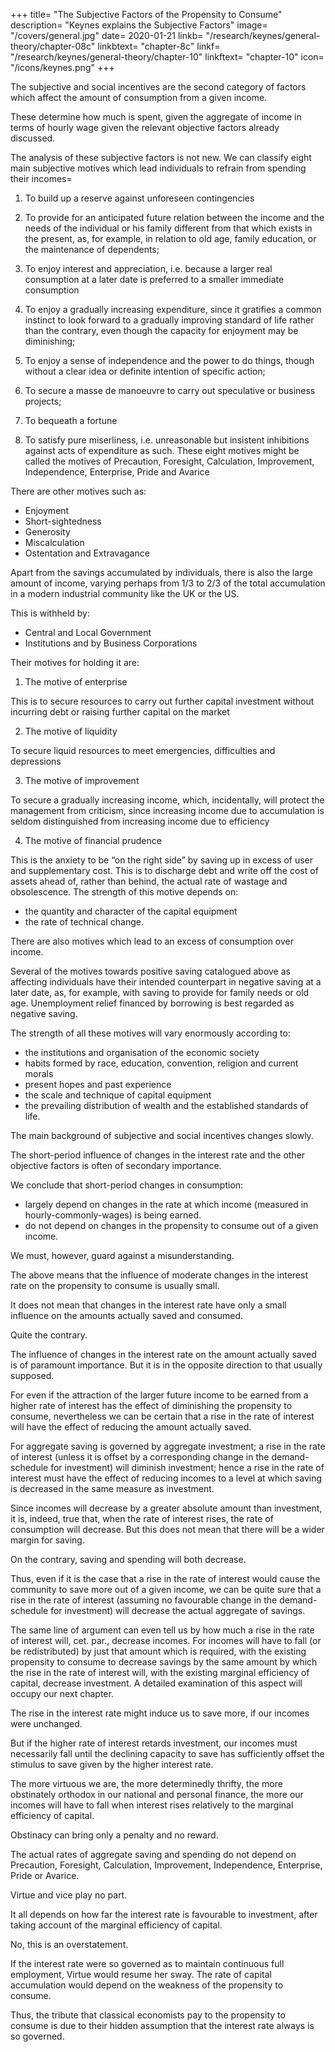 +++
title= "The Subjective Factors of the Propensity to Consume"
description= "Keynes explains the Subjective Factors" 
image= "/covers/general.jpg"
date= 2020-01-21
linkb= "/research/keynes/general-theory/chapter-08c"
linkbtext= "chapter-8c"
linkf= "/research/keynes/general-theory/chapter-10"
linkftext= "chapter-10"
icon= "/icons/keynes.png"
+++


The subjective and social incentives are the second category of factors which affect the amount of consumption from a given income. 

These determine how much is spent, given the aggregate of income in terms of <!-- wage-units --> hourly wage given the relevant objective factors already discussed. 

The analysis of these subjective factors is not new. We can <!--  raises no point of novelty, it may be sufficient if we give a catalogue of the more important, without enlarging on them at any length. There are, in general, --> classify eight main subjective motives which lead individuals to refrain from spending their incomes= 

1. To build up a reserve against unforeseen contingencies

2. To provide for an anticipated future relation between the income and the needs of the individual or his family different from that which exists in the present, as, for example, in relation to old age, family education, or the maintenance of dependents; 

3. To enjoy interest and appreciation, i.e. because a larger real consumption at a later date is preferred to a smaller immediate consumption

4. To enjoy a gradually increasing expenditure, since it gratifies a common instinct to look forward to a gradually improving standard of life rather than the contrary, even though the capacity for enjoyment may be diminishing; 

5. To enjoy a sense of independence and the power to do things, though without a clear idea or definite intention of specific action;

6. To secure a masse de manoeuvre to carry out speculative or business projects; 

7. To bequeath a fortune

8. To satisfy pure miserliness, i.e. unreasonable but insistent inhibitions against acts of expenditure as such. These eight motives might be called the motives of Precaution, Foresight, Calculation, Improvement, Independence, Enterprise, Pride and Avarice

There are other motives such as:
- Enjoyment
- Short-sightedness
- Generosity
- Miscalculation
- Ostentation and Extravagance

Apart from the savings accumulated by individuals, there is also the large amount of income, varying perhaps from 1/3 to 2/3 of the total accumulation in a modern industrial community like the UK or the US. 

This is withheld by:
- Central and Local Government
- Institutions and by Business Corporations

Their motives for holding it are: <!--  — for motives largely analogous to, but not identical with, those actuating individuals, and mainly the four following: -->

1. The motive of enterprise

This is to secure resources to carry out further capital investment without incurring debt or raising further capital on the market

2. The motive of liquidity

To secure liquid resources to meet emergencies, difficulties and depressions

3. The motive of improvement

To secure a gradually increasing income, which, incidentally, will protect the management from criticism, since increasing income due to accumulation is seldom distinguished from increasing income due to efficiency

4. The motive of financial prudence 

This is the anxiety to be “on the right side” by saving up in excess of user and supplementary cost. This is to discharge debt and write off the cost of assets ahead of, rather than behind, the actual rate of wastage and obsolescence. The strength of this motive depends on:
- the quantity and character of the capital equipment
- the rate of technical change. 

<!-- Corresponding to these motives which favour the withholding of a part of income from consumption,  -->

There are also motives which lead to an excess of consumption over income. 

Several of the motives towards positive saving catalogued above as affecting individuals have their intended counterpart in negative saving at a later date, as, for example, with saving to provide for family needs or old age. Unemployment relief financed by borrowing is best regarded as negative saving. 

The strength of all these motives will vary enormously according to:
- the institutions and organisation of the economic society 
- habits formed by race, education, convention, religion and current morals
- present hopes and past experience
- the scale and technique of capital equipment
- the prevailing distribution of wealth and the established standards of life. 

<!-- In the argument of this book, however, we shall not concern ourselves, except in occasional digressions, with the results of far-reaching social changes or with the slow effects of secular progress. We shall, that is to say, take as given the main background of subjective motives to saving and to consumption respectively. In so far as the distribution of wealth is determined by the more or less permanent social structure of the community, this also can be reckoned a factor, subject only to slow change and over a long period, which we can take as given in our present context.  -->

<!-- II  -->

The main background of subjective and social incentives changes slowly. 

The short-period influence of changes in the interest rate and the other objective factors is often of secondary importance.

We conclude that short-period changes in consumption:
- largely depend on changes in the rate at which income (measured in hourly-commonly-wages) is being earned. 
- do not depend on changes in the propensity to consume out of a given income. 

We must, however, guard against a misunderstanding. 

The above means that the influence of moderate changes in the interest rate on the propensity to consume is usually small. 

It does not mean that changes in the interest rate have only a small influence on the amounts actually saved and consumed. 

Quite the contrary. 

The influence of changes in the interest rate on the amount actually saved is of paramount importance. But it is in the opposite direction to that usually supposed. 

For even if the attraction of the larger future income to be earned from a higher rate of interest has the effect of diminishing the propensity to consume, nevertheless we can be certain that a rise in the rate of interest will have the effect of reducing the amount actually saved. 

For aggregate saving is governed by aggregate investment; a rise in the rate of interest (unless it is offset by a corresponding change in the demand-schedule for investment) will diminish investment; hence a rise in the rate of interest must have the effect of reducing incomes to a level at which saving is decreased in the same measure as investment. 

Since incomes will decrease by a greater absolute amount than investment, it is, indeed, true that, when the rate of interest rises, the rate of consumption will decrease. But this does not mean that there will be a wider margin for saving. 

On the contrary, saving and spending will both decrease. 

Thus, even if it is the case that a rise in the rate of interest would cause the community to save more out of a given income, we can be quite sure that a rise in the rate of interest (assuming no favourable change in the demand-schedule for investment) will decrease the actual aggregate of savings. 

The same line of argument can even tell us by how much a rise in the rate of interest will, cet. par., decrease incomes. For incomes will have to fall (or be redistributed) by just that amount which is required, with the existing propensity to consume to decrease savings by the same amount by which the rise in the rate of interest will, with the existing marginal efficiency of capital, decrease investment. A detailed examination of this aspect will occupy our next chapter. 

The rise in the interest rate might induce us to save more, if our incomes were unchanged. 

But if the higher rate of interest retards investment, our incomes must necessarily fall until the declining capacity to save has sufficiently offset the stimulus to save given by the higher interest rate. 

The more virtuous we are, the more determinedly thrifty, the more obstinately orthodox in our national and personal finance, the more our incomes will have to fall when interest rises relatively to the marginal efficiency of capital.

Obstinacy can bring only a penalty and no reward. 

The actual rates of aggregate saving and spending do not depend on Precaution, Foresight, Calculation, Improvement, Independence, Enterprise, Pride or Avarice. 

Virtue and vice play no part.

It all depends on how far the interest rate is favourable to investment, after taking account of the marginal efficiency of capital. 

No, this is an overstatement. 

If the interest rate were so governed as to maintain continuous full employment, Virtue would resume her sway. The rate of capital accumulation would depend on the weakness of the propensity to consume. 

Thus, the tribute that classical economists pay to the propensity to consume is due to their hidden assumption that the interest rate always is so governed.
